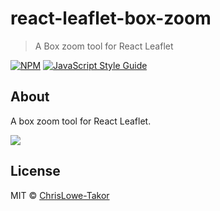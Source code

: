 # react-leaflet-box-zoom

> A Box zoom tool for React Leaflet

[![NPM](https://img.shields.io/npm/v/rreact-leaflet-box-zoom.svg)](https://www.npmjs.com/package/react-leaflet-box-zoom) [![JavaScript Style Guide](https://img.shields.io/badge/code_style-standard-brightgreen.svg)](https://standardjs.com)

## About

A box zoom tool for React Leaflet.

![](https://gfycat.com/KeenWeeGander)

## License

MIT © [ChrisLowe-Takor](https://github.com/ChrisLowe-Takor)

